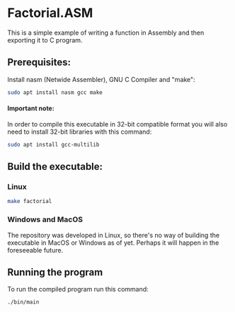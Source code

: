 # Factorial.ASM

This is a simple example of writing a function in Assembly and then exporting it to C program.

## Prerequisites:

Install nasm (Netwide Assembler), GNU C Compiler and "make":
```bash
sudo apt install nasm gcc make
```

#### Important note:
In order to compile this executable in 32-bit compatible format you will also need to install 32-bit libraries with this command:
```bash
sudo apt install gcc-multilib
```

## Build the executable:

### Linux

```bash
make factorial
```

### Windows and MacOS

The repository was developed in Linux, so there's no way of building the executable in MacOS or Windows as of yet.
Perhaps it will happen in the foreseeable future.

## Running the program

To run the compiled program run this command:
```bash
./bin/main
```
